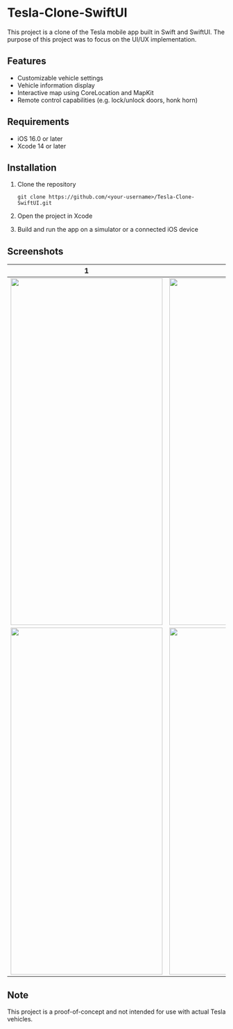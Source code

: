 # Tesla-Clone-SwiftUI

This project is a clone of the Tesla mobile app built in Swift and SwiftUI. The purpose of this project was to focus on the UI/UX implementation.

## Features
- Customizable vehicle settings
- Vehicle information display
- Interactive map using CoreLocation and MapKit
- Remote control capabilities (e.g. lock/unlock doors, honk horn)

## Requirements
- iOS 16.0 or later
- Xcode 14 or later

## Installation
1. Clone the repository

      ```git clone https://github.com/<your-username>/Tesla-Clone-SwiftUI.git```

2. Open the project in Xcode
2. Build and run the app on a simulator or a connected iOS device

## Screenshots
1 | 2
--- | ---
<img src="https://user-images.githubusercontent.com/16765940/213946033-9893d93a-0263-4386-85a2-6829d7364b05.png" width="350" height="800"> | <img src="https://user-images.githubusercontent.com/16765940/213946036-233cb31f-18ce-46a8-97dd-a7a2976c0041.png" width="350" height="800">
<img src="https://user-images.githubusercontent.com/16765940/213946037-98f5a3a5-1440-43b3-ae59-bf4e2b28256e.png" width="350" height="800"> | <img src="https://user-images.githubusercontent.com/16765940/213946038-9a48f344-cbf3-4c3a-989f-d24862422813.png" width="350" height="800">  

## Note
This project is a proof-of-concept and not intended for use with actual Tesla vehicles.
